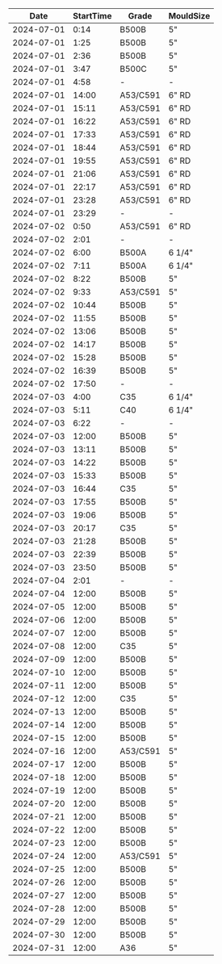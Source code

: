 | **Date**   	| **StartTime** 	| **Grade** 	| **MouldSize** 	|
|------------	|---------------	|-----------	|---------------	|
| 2024-07-01 	| 0:14          	| B500B     	| 5"            	|
| 2024-07-01 	| 1:25          	| B500B     	| 5"            	|
| 2024-07-01 	| 2:36          	| B500B     	| 5"            	|
| 2024-07-01 	| 3:47          	| B500C     	| 5"            	|
| 2024-07-01 	| 4:58          	| -         	| -             	|
| 2024-07-01 	| 14:00         	| A53/C591  	| 6" RD         	|
| 2024-07-01 	| 15:11         	| A53/C591  	| 6" RD         	|
| 2024-07-01 	| 16:22         	| A53/C591  	| 6" RD         	|
| 2024-07-01 	| 17:33         	| A53/C591  	| 6" RD         	|
| 2024-07-01 	| 18:44         	| A53/C591  	| 6" RD         	|
| 2024-07-01 	| 19:55         	| A53/C591  	| 6" RD         	|
| 2024-07-01 	| 21:06         	| A53/C591  	| 6" RD         	|
| 2024-07-01 	| 22:17         	| A53/C591  	| 6" RD         	|
| 2024-07-01 	| 23:28         	| A53/C591  	| 6" RD         	|
| 2024-07-01 	| 23:29         	| -         	| -             	|
| 2024-07-02 	| 0:50          	| A53/C591  	| 6" RD         	|
| 2024-07-02 	| 2:01          	| -         	| -             	|
| 2024-07-02 	| 6:00          	| B500A     	| 6 1/4"        	|
| 2024-07-02 	| 7:11          	| B500A     	| 6 1/4"        	|
| 2024-07-02 	| 8:22          	| B500B     	| 5"            	|
| 2024-07-02 	| 9:33          	| A53/C591  	| 5"            	|
| 2024-07-02 	| 10:44         	| B500B     	| 5"            	|
| 2024-07-02 	| 11:55         	| B500B     	| 5"            	|
| 2024-07-02 	| 13:06         	| B500B     	| 5"            	|
| 2024-07-02 	| 14:17         	| B500B     	| 5"            	|
| 2024-07-02 	| 15:28         	| B500B     	| 5"            	|
| 2024-07-02 	| 16:39         	| B500B     	| 5"            	|
| 2024-07-02 	| 17:50         	| -         	| -             	|
| 2024-07-03 	| 4:00          	| C35       	| 6 1/4"        	|
| 2024-07-03 	| 5:11          	| C40       	| 6 1/4"        	|
| 2024-07-03 	| 6:22          	| -         	| -             	|
| 2024-07-03 	| 12:00         	| B500B     	| 5"            	|
| 2024-07-03 	| 13:11         	| B500B     	| 5"            	|
| 2024-07-03 	| 14:22         	| B500B     	| 5"            	|
| 2024-07-03 	| 15:33         	| B500B     	| 5"            	|
| 2024-07-03 	| 16:44         	| C35       	| 5"            	|
| 2024-07-03 	| 17:55         	| B500B     	| 5"            	|
| 2024-07-03 	| 19:06         	| B500B     	| 5"            	|
| 2024-07-03 	| 20:17         	| C35       	| 5"            	|
| 2024-07-03 	| 21:28         	| B500B     	| 5"            	|
| 2024-07-03 	| 22:39         	| B500B     	| 5"            	|
| 2024-07-03 	| 23:50         	| B500B     	| 5"            	|
| 2024-07-04 	| 2:01          	| -         	| -             	|
| 2024-07-04 	| 12:00         	| B500B     	| 5"            	|
| 2024-07-05 	| 12:00         	| B500B     	| 5"            	|
| 2024-07-06 	| 12:00         	| B500B     	| 5"            	|
| 2024-07-07 	| 12:00         	| B500B     	| 5"            	|
| 2024-07-08 	| 12:00         	| C35       	| 5"            	|
| 2024-07-09 	| 12:00         	| B500B     	| 5"            	|
| 2024-07-10 	| 12:00         	| B500B     	| 5"            	|
| 2024-07-11 	| 12:00         	| B500B     	| 5"            	|
| 2024-07-12 	| 12:00         	| C35       	| 5"            	|
| 2024-07-13 	| 12:00         	| B500B     	| 5"            	|
| 2024-07-14 	| 12:00         	| B500B     	| 5"            	|
| 2024-07-15 	| 12:00         	| B500B     	| 5"            	|
| 2024-07-16 	| 12:00         	| A53/C591  	| 5"            	|
| 2024-07-17 	| 12:00         	| B500B     	| 5"            	|
| 2024-07-18 	| 12:00         	| B500B     	| 5"            	|
| 2024-07-19 	| 12:00         	| B500B     	| 5"            	|
| 2024-07-20 	| 12:00         	| B500B     	| 5"            	|
| 2024-07-21 	| 12:00         	| B500B     	| 5"            	|
| 2024-07-22 	| 12:00         	| B500B     	| 5"            	|
| 2024-07-23 	| 12:00         	| B500B     	| 5"            	|
| 2024-07-24 	| 12:00         	| A53/C591  	| 5"            	|
| 2024-07-25 	| 12:00         	| B500B     	| 5"            	|
| 2024-07-26 	| 12:00         	| B500B     	| 5"            	|
| 2024-07-27 	| 12:00         	| B500B     	| 5"            	|
| 2024-07-28 	| 12:00         	| B500B     	| 5"            	|
| 2024-07-29 	| 12:00         	| B500B     	| 5"            	|
| 2024-07-30 	| 12:00         	| B500B     	| 5"            	|
| 2024-07-31 	| 12:00         	| A36       	| 5"            	|
